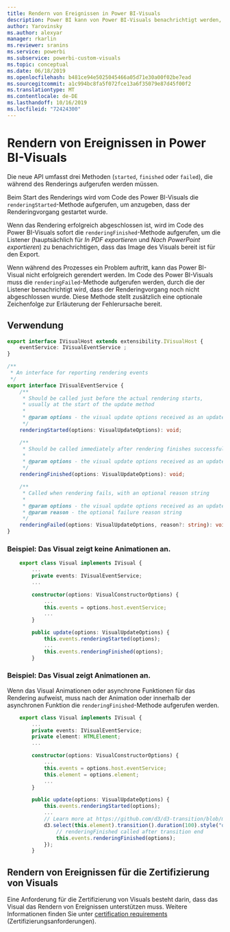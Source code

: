 ```yaml
---
title: Rendern von Ereignissen in Power BI-Visuals
description: Power BI kann von Power BI-Visuals benachrichtigt werden, dass sie für den Export in PowerPoint oder eine PDF-Datei bereit sind.
author: Yarovinsky
ms.author: alexyar
manager: rkarlin
ms.reviewer: sranins
ms.service: powerbi
ms.subservice: powerbi-custom-visuals
ms.topic: conceptual
ms.date: 06/18/2019
ms.openlocfilehash: b481ce94e5025045466a05d71e30a00f02be7ead
ms.sourcegitcommit: a1c994bc8fa5f072fce13a6f35079e87d45f00f2
ms.translationtype: MT
ms.contentlocale: de-DE
ms.lasthandoff: 10/16/2019
ms.locfileid: "72424300"
---
```

# <a name="render-events-in-power-bi-visuals"></a>Rendern von Ereignissen in Power BI-Visuals

Die neue API umfasst drei Methoden (`started`, `finished` oder `failed`), die während des Renderings aufgerufen werden müssen.

Beim Start des Renderings wird vom Code des Power BI-Visuals die `renderingStarted`-Methode aufgerufen, um anzugeben, dass der Renderingvorgang gestartet wurde.

Wenn das Rendering erfolgreich abgeschlossen ist, wird im Code des Power BI-Visuals sofort die `renderingFinished`-Methode aufgerufen, um die Listener (hauptsächlich für *In PDF exportieren* und *Nach PowerPoint exportieren*) zu benachrichtigen, dass das Image des Visuals bereit ist für den Export.

Wenn während des Prozesses ein Problem auftritt, kann das Power BI-Visual nicht erfolgreich gerendert werden. Im Code des Power BI-Visuals muss die `renderingFailed`-Methode aufgerufen werden, durch die der Listener benachrichtigt wird, dass der Renderingvorgang noch nicht abgeschlossen wurde. Diese Methode stellt zusätzlich eine optionale Zeichenfolge zur Erläuterung der Fehlerursache bereit.

## <a name="usage"></a>Verwendung

```typescript
export interface IVisualHost extends extensibility.IVisualHost {
    eventService: IVisualEventService ;
}

/**
 * An interface for reporting rendering events
 */
export interface IVisualEventService {
    /**
     * Should be called just before the actual rendering starts, 
     * usually at the start of the update method
     *
     * @param options - the visual update options received as an update parameter
     */
    renderingStarted(options: VisualUpdateOptions): void;

    /**
     * Should be called immediately after rendering finishes successfully
     * 
     * @param options - the visual update options received as an update parameter
     */
    renderingFinished(options: VisualUpdateOptions): void;

    /**
     * Called when rendering fails, with an optional reason string
     * 
     * @param options - the visual update options received as an update parameter
     * @param reason - the optional failure reason string
     */
    renderingFailed(options: VisualUpdateOptions, reason?: string): void;
}
```

### <a name="sample-the-visual-displays-no-animations"></a>Beispiel: Das Visual zeigt keine Animationen an.

```typescript
    export class Visual implements IVisual {
        ...
        private events: IVisualEventService;
        ...

        constructor(options: VisualConstructorOptions) {
            ...
            this.events = options.host.eventService;
            ...
        }

        public update(options: VisualUpdateOptions) {
            this.events.renderingStarted(options);
            ...
            this.events.renderingFinished(options);
        }
```

### <a name="sample-the-visual-displays-animations"></a>Beispiel: Das Visual zeigt Animationen an.

Wenn das Visual Animationen oder asynchrone Funktionen für das Rendering aufweist, muss nach der Animation oder innerhalb der asynchronen Funktion die `renderingFinished`-Methode aufgerufen werden.

```typescript
    export class Visual implements IVisual {
        ...
        private events: IVisualEventService;
        private element: HTMLElement;
        ...

        constructor(options: VisualConstructorOptions) {
            ...
            this.events = options.host.eventService;
            this.element = options.element;
            ...
        }

        public update(options: VisualUpdateOptions) {
            this.events.renderingStarted(options);
            ...
            // Learn more at https://github.com/d3/d3-transition/blob/master/README.md#transition_end
            d3.select(this.element).transition().duration(100).style("opacity","0").end().then(() => {
                // renderingFinished called after transition end
                this.events.renderingFinished(options);
            });
        }
```

## <a name="rendering-events-for-visual-certification"></a>Rendern von Ereignissen für die Zertifizierung von Visuals

Eine Anforderung für die Zertifizierung von Visuals besteht darin, dass das Visual das Rendern von Ereignissen unterstützen muss. Weitere Informationen finden Sie unter [certification requirements](https://docs.microsoft.com/power-bi/power-bi-custom-visuals-certified?#certification-requirements) (Zertifizierungsanforderungen).
